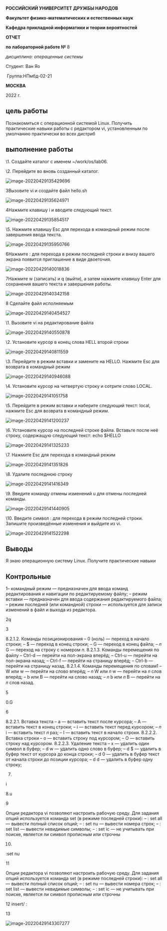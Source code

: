 **РОССИЙСКИЙ УНИВЕРСИТЕТ ДРУЖБЫ НАРОДОВ**

**Факультет физико-математических и естественных наук**

**Кафедра прикладной информатики и теории вероятностей**

 

 

 

 

 

**ОТЧЕТ** 

**по лабораторной работе №**  8

*дисциплина:* *операценные системы*

 

 

 

 

 

 

 

 

 

Студент:                   Ван Яо

 

​                                      Группа:НПмбд-02-21                    

 

 

 

 

 

 

 

**МОСКВА**

2022  г.



## цель работы

Познакомиться с операционной системой Linux. Получить практические навыки работы с редактором vi, установленным по умолчанию практически во всех дистриб

## выполнение работы

\1. Создайте каталог с именем ~/work/os/lab06.

\2. Перейдите во вновь созданный каталог.

![image-20220429135429696](C:\Users\王耀\AppData\Roaming\Typora\typora-user-images\image-20220429135429696.png)

3Вызовите vi и создайте файл hello.sh

![image-20220429135624971](C:\Users\王耀\AppData\Roaming\Typora\typora-user-images\image-20220429135624971.png)

4Нажмите клавишу i и вводите следующий текст.

![image-20220429135854517](C:\Users\王耀\AppData\Roaming\Typora\typora-user-images\image-20220429135854517.png)

\5. Нажмите клавишу Esc для перехода в командный режим после завершения ввода текста.

![image-20220429135950766](C:\Users\王耀\AppData\Roaming\Typora\typora-user-images\image-20220429135950766.png)

6Нажмите : для перехода в режим последней строки и внизу вашего экрана появится приглашение в виде двоеточия.

![image-20220429140018836](C:\Users\王耀\AppData\Roaming\Typora\typora-user-images\image-20220429140018836.png)

7Нажмите w (записать) и q (выйти), а затем нажмите клавишу Enter для сохранения вашего текста и завершения работы.

![image-20220429140342158](C:\Users\王耀\AppData\Roaming\Typora\typora-user-images\image-20220429140342158.png)

8 Сделайте файл исполняемым

![image-20220429140454527](C:\Users\王耀\AppData\Roaming\Typora\typora-user-images\image-20220429140454527.png)

\1. Вызовите vi на редактирование файла

![image-20220429140550878](C:\Users\王耀\AppData\Roaming\Typora\typora-user-images\image-20220429140550878.png)

\2. Установите курсор в конец слова HELL второй строки

![image-20220429140811559](C:\Users\王耀\AppData\Roaming\Typora\typora-user-images\image-20220429140811559.png)

\3. Перейдите в режим вставки и замените на HELLO. Нажмите Esc для возврата в командный режим

![image-20220429140946088](C:\Users\王耀\AppData\Roaming\Typora\typora-user-images\image-20220429140946088.png)

\4. Установите курсор на четвертую строку и сотрите слово LOCAL.

![image-20220429141051758](C:\Users\王耀\AppData\Roaming\Typora\typora-user-images\image-20220429141051758.png)

\5. Перейдите в режим вставки и наберите следующий текст: local, нажмите Esc для возврата в командный режим.

![image-20220429141200237](C:\Users\王耀\AppData\Roaming\Typora\typora-user-images\image-20220429141200237.png)

\6. Установите курсор на последней строке файла. Вставьте после неё строку, содержащую следующий текст: echo $HELLO

![image-20220429141325233](C:\Users\王耀\AppData\Roaming\Typora\typora-user-images\image-20220429141325233.png)

\7. Нажмите Esc для перехода в командный режим

![image-20220429141351826](C:\Users\王耀\AppData\Roaming\Typora\typora-user-images\image-20220429141351826.png)

\8. Удалите последнюю строку

![image-20220429141416349](C:\Users\王耀\AppData\Roaming\Typora\typora-user-images\image-20220429141416349.png)

\9. Введите команду отмены изменений u для отмены последней команды.

![image-20220429141440905](C:\Users\王耀\AppData\Roaming\Typora\typora-user-images\image-20220429141440905.png)

\10. Введите символ : для перехода в режим последней строки. Запишите произведённые изменения и выйдите из vi.

![image-20220429141522298](C:\Users\王耀\AppData\Roaming\Typora\typora-user-images\image-20220429141522298.png)

## Выводы

Я знаю операционную систему Linux. Получите практические навыки

## Контрольные

1– командный режим — предназначен для ввода команд редактирования и навигации по редактируемому файлу; – режим вставки — предназначен для ввода содержания редактируемого файла; – режим последней (или командной) строки — используется для записи изменений в файл и выхода из редактора.

2q

3

8.2.1.2. Команды позиционирования – 0 (ноль) — переход в начало строки; – $ — переход в конец строки; – G — переход в конец файла; – 𝑛 G — переход на строку с номером 𝑛. 8.2.1.3. Команды перемещения по файлу – Ctrl-d — перейти на пол-экрана вперёд; – Ctrl-u — перейти на пол-экрана назад; – Ctrl-f — перейти на страницу вперёд; – Ctrl-b — перейти на страницу назад. 8.2.1.4. Команды перемещения по словам1 – W или w — перейти на слово вперёд; – 𝑛 W или 𝑛 w — перейти на 𝑛 слов вперёд; – b или B — перейти на слово назад; – 𝑛 b или 𝑛 B — перейти на 𝑛 слов назад.

5

0.G

6

8.2.2.1. Вставка текста – а — вставить текст после курсора; – А — вставить текст в конец строки; – i — вставить текст перед курсором; – 𝑛 i — вставить текст 𝑛 раз; – I — вставить текст в начало строки. 8.2.2.2. Вставка строки – о — вставить строку под курсором; – О — вставить строку над курсором. 8.2.2.3. Удаление текста – x — удалить один символ в буфер; – d w — удалить одно слово в буфер; – d $ — удалить в буфер текст от курсора до конца строки; – d 0 — удалить в буфер текст от начала строки до позиции курсора; – d d — удалить в буфер одну строку;

7.

i

8.u

9

Опции редактора vi позволяют настроить рабочую среду. Для задания опций используется команда set (в режиме последней строки): – : set all — вывести полный список опций; – : set nu — вывести номера строк; – : set list — вывести невидимые символы; – : set ic — не учитывать при поиске, является ли символ прописным или строчны

10.

:set nu

11

Опции редактора vi позволяют настроить рабочую среду. Для задания опций используется команда set (в режиме последней строки): – : set all — вывести полный список опций; – : set nu — вывести номера строк; – : set list — вывести невидимые символы; – : set ic — не учитывать при поиске, является ли символ прописным или строчны

12 insert/ :

13

![image-20220429143307277](C:\Users\王耀\AppData\Roaming\Typora\typora-user-images\image-20220429143307277.png)